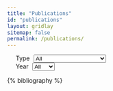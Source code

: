 ```yaml
---
title: "Publications"
id: "publications"
layout: gridlay
sitemap: false
permalink: /publications/
---
```


<style>
.dropdown-filter {
    margin-left: 5px;
}

.dropdown-filter-parent {
    padding-left: 20px;
}
</style>

<div class="row">
<div class="dropdown-filter-parent">
<label for="dropdown-type-filter">Type</label>
<select id="dropdown-type-filter" class="btn btn-primary dropdown-toggle dropdown-filter" role="button" v-model="selected" aria-haspopup="true" aria-expanded="false" aria-labelledby="dropdownMenuLink">
<option class="dropdown-item" value="all">All</option>
<option class="dropdown-item" value="inproceedings">Conference Proceedings</option>
<option class="dropdown-item" value="article">Journal</option>
<option class="dropdown-item" value="unpublished">Preprint</option>
<option class="dropdown-item" value="phdthesis">Thesis</option>
<option class="dropdown-item" value="workshop">Workshop</option>
</select>
</div>

<div class="dropdown-filter-parent">
<!-- https://stackoverflow.com/questions/51006763/uncaught-typeerror-cannot-read-property-setattribute-of-undefined-at-object-o -->
<label for="dropdown-year-filter">Year</label>
<select id="dropdown-year-filter" class="btn btn-primary dropdown-toggle dropdown-filter" role="button" v-model="selected" aria-haspopup="true" aria-expanded="false" aria-labelledby="dropdownMenuLink">
<option class="dropdown-item" value="all">All</option>
<option class="dropdown-item" value="2021">2021</option>
<option class="dropdown-item" value="2020">2020</option>
<option class="dropdown-item" value="2019">2019</option>
<option class="dropdown-item" value="2018">2018</option>
<option class="dropdown-item" value="2017">2017</option>
</select>
</div>
</div>

{% bibliography %}

<script>
$(document).ready(function() {
    $(".bibliography").addClass("list-group list-group-flush");
    $(".bibliography li").addClass("list-group-item");

    $(".dropdown-filter").on("change", function() {
        var year = $("#dropdown-year-filter").val();
        var type = $("#dropdown-type-filter").val();
    
        if (year == 'all' && type == 'all') {
            $(".bib-entry").parent().show();    
        }
        else {
            var classes = ""
            if (year != 'all') {
                classes += ".bib-entry-year-" + year;
            }
            if (type != 'all') {
                classes += ".bib-entry-type-" + type;
            }
            
            $(".bib-entry").parent().hide();
            $(classes).parent().show();
        }
    });
});
</script>

